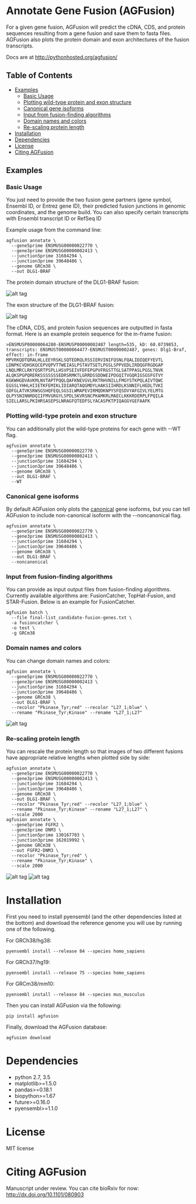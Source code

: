 # Annotate Gene Fusion (AGFusion)
For a given gene fusion, AGFusion will predict the cDNA, CDS, and protein sequences resulting from a gene fusion and save them to fasta files. AGFusion also plots the protein domain and exon architectures of the fusion transcripts.

Docs are at http://pythonhosted.org/agfusion/

## Table of Contents

- [Examples](#Examples)
  * [Basic Usage](#Basic-Usage)
  * [Plotting wild-type protein and exon structure](#Plotting-wild-type-protein)
  * [Canonical gene isoforms](#Canonical-gene-isoforms)
  * [Input from fusion-finding algorithms](#Input-from-fusion-finding-algorithms)
  * [Domain names and colors](#Domain-names-and-colors)
  * [Re-scaling protein length](#Re-scaling-protein-length)
- [Installation](#Installation)
- [Dependencies](#Dependencies)
- [License](#License)
- [Citing AGFusion](#Citing-AGFusion)


## Examples

### Basic Usage

You just need to provide the two fusion gene partners (gene symbol, Ensembl ID, or Entrez gene ID), their predicted fusion junctions in genomic coordinates, and the genome build. You can also specify certain transcripts with Ensembl transcript ID or RefSeq ID

Example usage from the command line:

```
agfusion annotate \
  --gene5prime ENSMUSG00000022770 \
  --gene3prime ENSMUSG00000002413 \
  --junction5prime 31684294 \
  --junction3prime 39648486 \
  --genome GRCm38 \
  --out DLG1-BRAF
```

The protein domain structure of the DLG1-BRAF fusion:

![alt tag](https://github.com/murphycj/AGFusion/blob/master/doc/ENSMUST00000064477-ENSMUST00000002487.png)

The exon structure of the DLG1-BRAF fusion:

![alt tag](https://github.com/murphycj/AGFusion/blob/master/doc/ENSMUST00000064477-ENSMUST00000002487.exon.png)

The cDNA, CDS, and protein fusion sequences are outputted in fasta format. Here is an example protein sequence for the in-frame fusion:

```
>ENSMUSP00000064280-ENSMUSP00000002487 length=535, kD: 60.0739853, transcripts: ENSMUST00000064477-ENSMUST00000002487, genes: Dlg1-Braf, effect: in-frame
MPVRKQDTQRALHLLEEYRSKLSQTEDRQLRSSIERVINIFQSNLFQALIDIQEFYEVTL
LDNPKCVDHSKQCEPVQPVTTWEIASLPSTAVTSETLPGSLSPPVEDLIRDQGFRGDGAP
LNQLMRCLRKYQSRTPSPLLHSVPSEIVFDFEPGPVFRGSTTGLSATPPASLPGSLTNVK
ALQKSPGPQRERKSSSSSSSEDRSRMKTLGRRDSSDDWEIPDGQITVGQRIGSGSFGTVY
KGKWHGDVAVKMLNVTAPTPQQLQAFKNEVGVLRKTRHVNILLFMGYSTKPQLAIVTQWC
EGSSLYHHLHIIETKFEMIKLIDIARQTAQGMDYLHAKSIIHRDLKSNNIFLHEDLTVKI
GDFGLATVKSRWSGSHQFEQLSGSILWMAPEVIRMQDKNPYSFQSDVYAFGIVLYELMTG
QLPYSNINNRDQIIFMVGRGYLSPDLSKVRSNCPKAMKRLMAECLKKKRDERPLFPQILA
SIELLARSLPKIHRSASEPSLNRAGFQTEDFSLYACASPKTPIQAGGYGEFAAFK
```

### Plotting wild-type protein and exon structure

You can additionally plot the wild-type proteins for each gene with --WT flag.

```
agfusion annotate \
  --gene5prime ENSMUSG00000022770 \
  --gene3prime ENSMUSG00000002413 \
  --junction5prime 31684294 \
  --junction3prime 39648486 \
  --genome GRCm38 \
  --out DLG1-BRAF \
  --WT
```

### Canonical gene isoforms

By default AGFusion only plots the [canonical](http://useast.ensembl.org/Help/Glossary?id=346) gene isoforms, but you can tell AGFusion to include non-canonical isoform with the --noncanonical flag.

```
agfusion annotate \
  --gene5prime ENSMUSG00000022770 \
  --gene3prime ENSMUSG00000002413 \
  --junction5prime 31684294 \
  --junction3prime 39648486 \
  --genome GRCm38 \
  --out DLG1-BRAF \
  --noncanonical
```

### Input from fusion-finding algorithms

You can provide as input output files from fusion-finding algorithms. Currently available algorithms are: FusionCatcher, TopHat-Fusion, and STAR-Fusion.
Below is an example for FusionCatcher.

```
agfusion batch \
  --file final-list_candidate-fusion-genes.txt \
  -a fusioncatcher \
  -o test \
  -g GRCm38
```

### Domain names and colors

You can change domain names and colors:

```
agfusion annotate \
  --gene5prime ENSMUSG00000022770 \
  --gene3prime ENSMUSG00000002413 \
  --junction5prime 31684294 \
  --junction3prime 39648486 \
  --genome GRCm38 \
  --out DLG1-BRAF \
  --recolor "Pkinase_Tyr;red" --recolor "L27_1;blue" \
  --rename "Pkinase_Tyr;Kinase" --rename "L27_1;L27"
```

![alt tag](https://github.com/murphycj/AGFusion/blob/master/doc/ENSMUST00000064477-ENSMUST00000002487-recolorRename.png)

### Re-scaling protein length

You can rescale the protein length so that images of two different fusions have appropriate relative lengths when plotted side by side:

```
agfusion annotate \
  --gene5prime ENSMUSG00000022770 \
  --gene3prime ENSMUSG00000002413 \
  --junction5prime 31684294 \
  --junction3prime 39648486 \
  --genome GRCm38 \
  --out DLG1-BRAF \
  --recolor "Pkinase_Tyr;red" --recolor "L27_1;blue" \
  --rename "Pkinase_Tyr;Kinase" --rename "L27_1;L27" \
  --scale 2000
agfusion annotate \
  --gene5prime FGFR2 \
  --gene3prime DNM3 \
  --junction5prime 130167703 \
  --junction3prime 162019992 \
  --genome GRCm38 \
  --out FGFR2-DNM3 \
  --recolor "Pkinase_Tyr;red" \
  --rename "Pkinase_Tyr;Kinase" \
  --scale 2000
```

![alt tag](https://github.com/murphycj/AGFusion/blob/master/doc/ENSMUST00000064477-ENSMUST00000002487-rescale.png)
![alt tag](https://github.com/murphycj/AGFusion/blob/master/doc/ENSMUST00000122054-ENSMUST00000070330-rescale.png)

# Installation

First you need to install pyensembl (and the other dependencies listed at the bottom) and download the reference genome you will use by running one of the following.

For GRCh38/hg38:

```
pyensembl install --release 84 --species homo_sapiens
```

For GRCh37/hg19:

```
pyensembl install --release 75 --species homo_sapiens
```

For GRCm38/mm10:

```
pyensembl install --release 84 --species mus_musculus
```

Then you can install AGFusion via the following:

```
pip install agfusion
```

Finally, download the AGFusion database:

```
agfusion download
```

# Dependencies

- python 2.7, 3.5
- matplotlib>=1.5.0
- pandas>=0.18.1
- biopython>=1.67
- future>=0.16.0
- pyensembl>=1.1.0

# License

MIT license

# Citing AGFusion

Manuscript under review. You can cite bioRxiv for now: http://dx.doi.org/10.1101/080903

